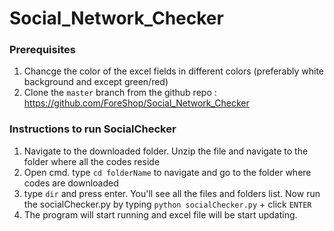 # Social_Network_Checker

### Prerequisites
1. Chancge the color of the excel fields in different colors (preferably white background and except green/red)
2. Clone the `master` branch from the github repo : https://github.com/ForeShop/Social_Network_Checker

### Instructions to run SocialChecker 
1. Navigate to the downloaded folder. Unzip the file and navigate to the folder where all the codes reside
2. Open cmd. type `cd folderName` to navigate and go to the folder where codes are downloaded
3. type `dir` and press enter. You'll see all the files and folders list. Now run the socialChecker.py by typing `python socialChecker.py` + click `ENTER`
4. The program will start running and excel file will be start updating.

